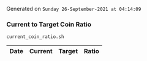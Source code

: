 Generated on `Sunday 26-September-2021 at 04:14:09`

### Current to Target Coin Ratio
`current_coin_ratio.sh`

Date|Current|Target|Ratio
---|---|---|---
